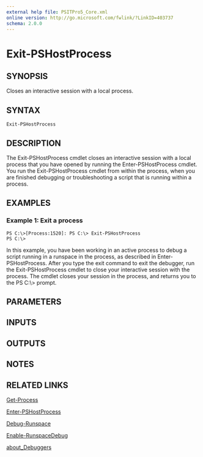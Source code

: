 ```yaml
---
external help file: PSITPro5_Core.xml
online version: http://go.microsoft.com/fwlink/?LinkID=403737
schema: 2.0.0
---
```


# Exit-PSHostProcess
## SYNOPSIS
Closes an interactive session with a local process.

## SYNTAX

```
Exit-PSHostProcess
```

## DESCRIPTION
The Exit-PSHostProcess cmdlet closes an interactive session with a local process that you have opened by running the Enter-PSHostProcess cmdlet.
You run the Exit-PSHostProcess cmdlet from within the process, when you are finished debugging or troubleshooting a script that is running within a process.

## EXAMPLES

### Example 1: Exit a process
```
PS C:\>[Process:1520]: PS C:\> Exit-PSHostProcess
PS C:\>
```

In this example, you have been working in an active process to debug a script running in a runspace in the process, as described in Enter-PSHostProcess.
After you type the exit command to exit the debugger, run the Exit-PSHostProcess cmdlet to close your interactive session with the process.
The cmdlet closes your session in the process, and returns you to the PS C:\\\> prompt.

## PARAMETERS

## INPUTS

## OUTPUTS

## NOTES

## RELATED LINKS

[Get-Process](b30db241-c0f6-40d3-ab3b-ab86342b36c1)

[Enter-PSHostProcess](606c328c-bb4b-4666-aebe-311515c92d59)

[Debug-Runspace](108d65fa-016c-4f80-af83-f2aa7ec000c3)

[Enable-RunspaceDebug](e4b83556-564c-4bc2-9e30-265e5a45a300)

[about_Debuggers](2b2ce8b3-f881-4528-bd30-f453dea06755)

